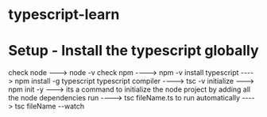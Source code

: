 # typescript-learn

# Setup - Install the typescript globally
check node ---> node -v
check npm ----> npm -v
install typescript ----> npm install -g typescript
typescript compiler ----> tsc -v
initialize ---> npm init -y ---> its a command to initialize the node project by adding all the node dependencies
run ----> tsc fileName.ts
to run automatically ----> tsc fileName --watch
